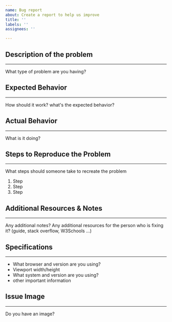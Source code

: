 ```yaml
---
name: Bug report
about: Create a report to help us improve
title: ''
labels: ''
assignees: ''

---
```


## Description of the problem 
***
What type of problem are you having?

## Expected Behavior
***
How should it work? what's the expected behavior?

## Actual Behavior
***
What is it doing? 

## Steps to Reproduce the Problem
***
What steps should someone take to recreate the problem
1. Step
2. Step 
3. Step

## Additional Resources & Notes
***
Any additional notes?
Any additional resources for the person who is fixing it? (guide, stack overflow, W3Schools ...)

## Specifications
***
- What browser and version are you using?
- Viewport width/height
- What system and version are you using?
- other important information

## Issue Image
***
Do you have an image?

